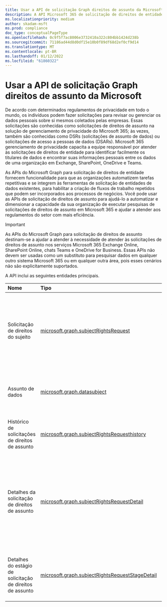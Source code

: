 ```yaml
---
title: Usar a API de solicitação Graph direitos de assunto da Microsoft
description: A API Microsoft 365 de solicitação de direitos de entidade fornece funcionalidade para que as organizações automatizem tarefas repetitivas e se integrem às ferramentas de solicitação de direitos de entidade existentes para criar fluxos de trabalho repetidos que podem ajudar a atender aos regulamentos do setor.
ms.localizationpriority: medium
author: skadam-msft
ms.prod: compliance
doc_type: conceptualPageType
ms.openlocfilehash: 0c9f5f7ac8006e3732410a322c804bb1424d238b
ms.sourcegitcommit: 71186ad44d8d0df15e10b0f89df68d2ef0cf9d14
ms.translationtype: MT
ms.contentlocale: pt-BR
ms.lasthandoff: 01/12/2022
ms.locfileid: "61860322"
---
```

# <a name="use-the-microsoft-graph-subject-rights-request-api"></a>Usar a API de solicitação Graph direitos de assunto da Microsoft

De acordo com determinados regulamentos de privacidade em todo o mundo, os indivíduos podem fazer solicitações para revisar ou gerenciar os dados pessoais sobre si mesmos coletados pelas empresas. Essas solicitações são conhecidas como solicitações de direitos de assunto na solução de gerenciamento de privacidade do Microsoft 365; às vezes, também são conhecidas como DSRs (solicitações de assunto de dados) ou solicitações de acesso a pessoas de dados (DSARs). Microsoft 365 gerenciamento de privacidade capacita a equipe responsável por atender às solicitações de direitos de entidade para identificar facilmente os titulares de dados e encontrar suas informações pessoais entre os dados de uma organização em Exchange, SharePoint, OneDrive e Teams. 

As APIs do Microsoft Graph para solicitação de direitos de entidade fornecem funcionalidade para que as organizações automatizem tarefas repetitivas e se integrem às ferramentas de solicitação de entidades de dados existentes, para habilitar a criação de fluxos de trabalho repetidos que podem ser incorporados aos processos de negócios. Você pode usar as APIs de solicitação de direitos de assunto para ajudá-lo a automatizar e dimensionar a capacidade da sua organização de executar pesquisas de solicitações de direitos de assunto em Microsoft 365 e ajudar a atender aos regulamentos do setor com mais eficiência.

> [!IMPORTANT]
> As APIs do Microsoft Graph para solicitação de direitos de assunto destinam-se a ajudar a atender à necessidade de atender às solicitações de direitos de assunto nos serviços Microsoft 365 Exchange Online, SharePoint Online, chats Teams e OneDrive for Business. Essas APIs não devem ser usadas como um substituto para pesquisar dados em qualquer outro sistema Microsoft 365 ou em qualquer outra área, pois esses cenários não são explicitamente suportados.

A API inclui as seguintes entidades principais.

| Nome | Tipo       | Caso de uso |
|:-|:-|:-|
| Solicitação de direitos do sujeito | [microsoft.graph.subjectRightsRequest](subjectRightsRequest.md) | Representa uma solicitação formal de um dado sujeito a um controlador para tomar uma ação em seus dados pessoais. |
| Assunto de dados | [microsoft.graph.datasubject](datasubject.md) | Contém informações relacionadas ao assunto de uma pesquisa de conteúdo. |
| Histórico de solicitações de direitos de assunto | [microsoft.graph.subjectRightsRequesthistory](subjectRightsRequesthistory.md) | Representa o histórico de uma solicitação de direitos de assunto. |
| Detalhes da solicitação de direitos de assunto | [microsoft.graph.subjectRightsRequestDetail](subjectRightsRequestDetail.md) | Representa os detalhes de uma solicitação de direitos de assunto, incluindo o número de itens encontrados, o número de itens revisados e assim por diante. |
| Detalhes do estágio de solicitação de direitos de assunto | [microsoft.graph.subjectRightsRequestStageDetail](subjectRightsRequestStageDetail.md) | Representa as propriedades dos estágios de uma solicitação de direitos de assunto. |


